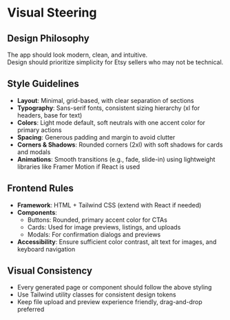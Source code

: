 # Visual Steering

## Design Philosophy

The app should look modern, clean, and intuitive.  
Design should prioritize simplicity for Etsy sellers who may not be technical.

## Style Guidelines

- **Layout**: Minimal, grid-based, with clear separation of sections
- **Typography**: Sans-serif fonts, consistent sizing hierarchy (xl for headers, base for text)
- **Colors**: Light mode default, soft neutrals with one accent color for primary actions
- **Spacing**: Generous padding and margin to avoid clutter
- **Corners & Shadows**: Rounded corners (2xl) with soft shadows for cards and modals
- **Animations**: Smooth transitions (e.g., fade, slide-in) using lightweight libraries like Framer Motion if React is used

## Frontend Rules

- **Framework**: HTML + Tailwind CSS (extend with React if needed)
- **Components**:
  - Buttons: Rounded, primary accent color for CTAs
  - Cards: Used for image previews, listings, and uploads
  - Modals: For confirmation dialogs and previews
- **Accessibility**: Ensure sufficient color contrast, alt text for images, and keyboard navigation

## Visual Consistency

- Every generated page or component should follow the above styling
- Use Tailwind utility classes for consistent design tokens
- Keep file upload and preview experience friendly, drag-and-drop preferred
